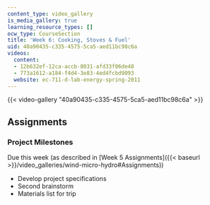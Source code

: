 ```yaml
---
content_type: video_gallery
is_media_gallery: true
learning_resource_types: []
ocw_type: CourseSection
title: 'Week 6: Cooking, Stoves & Fuel'
uid: 40a90435-c335-4575-5ca5-aed11bc98c6a
videos:
  content:
  - 12b632ef-12ca-accb-8031-afd33f06de48
  - 773a1612-a184-f4d4-3e83-4ed4fcbd9093
  website: ec-711-d-lab-energy-spring-2011
---
```



{{< video-gallery "40a90435-c335-4575-5ca5-aed11bc98c6a" >}}


Assignments
-----------

### Project Milestones

Due this week (as described in [Week 5 Assignments]({{< baseurl >}}/video_galleries/wind-micro-hydro#Assignments))

*   Develop project specifications
*   Second brainstorm
*   Materials list for trip